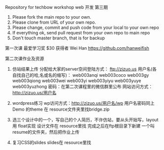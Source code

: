 Repository for techbow workshop web 开发 第三期 <br>
1. Please fork the main repo to your own.<br>
2. Please clone from URL of your own repo.<br>
3. Please change, commit and push code from your local to your own repo<br>
4. If everything ok, send pull request from your own repo to main repo<br>
5. Don't touch master branch, that is for backup<br>

第一次课 最爱学习奖 $30 获得者 Wei Han https://github.com/hanweifish

第二次课作业及资源
1. 仿站结果上传
分配给大家的server空间登陆方式：
ftp://zizuo.us
用户名(各自找自己的哈,名或名的缩写)：
web003anqi
web003coco
web003gy
web003qiong
web003wei
web003yi
web003yiyu
web003yuye
web003yuzhong
密码：在第二次课程里的微信群里公布
网站访问方式：http://zizuo.us/用户名

2. wordpress练习
wp访问方式：http://zizuo.us/用户名/wp
用户名密码同上
Demo 的theme 在 resource文件夹里找bridge.zip

3. 选三个设计中的一个，写自己的个人简历，不许仿站，要从头开始写，layout用 float实现
设计文件在 resource里找
完成之后在ftp根目录下新建 一个叫resume的文件夹，然后把作业上传

4. 复习CSS的slides
slides在 resource里找

